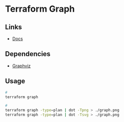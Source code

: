 # Terraform Graph

## Links

- [Docs](https://developer.hashicorp.com/terraform/cli/commands/graph)

## Dependencies

- [Graphviz](/graphviz.md)

## Usage

```sh
#
terraform graph

#
terraform graph -type=plan | dot -Tpng > ./graph.png
terraform graph -type=plan | dot -Tsvg > ./graph.png
```
